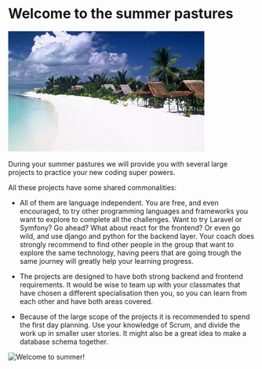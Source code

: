 # Welcome to the summer pastures

![Welcome to summer!](summer.jpg)

During your summer pastures we will provide you with several large projects to practice your new coding super powers.

All these projects have some shared commonalities:

- All of them are language independent. You are free, and even encouraged, to try other programming languages and frameworks you want to explore to complete all the challenges.
Want to try Laravel or Symfony? Go ahead? What about react for the frontend? Or even go wild, and use django and python for the backend layer.
  Your coach does strongly recommend to find other people in the group that want to explore the same technology, having peers that are going trough the same journey will greatly help your learning progress.
    
- The projects are designed to have both strong backend and frontend requirements. It would be wise to team up with your classmates that have chosen a different specialisation then you, so you can learn from each other and have both areas covered.

- Because of the large scope of the projects it is recommended to spend the first day planning. Use your knowledge of Scrum, and divide the work up in smaller user stories. It might also be a great idea to make a database schema together.

![Welcome to summer!](https://media4.giphy.com/media/5h3MrrvoFNgmA/giphy.gif?cid=ecf05e47tml02fkkw635qkhv14g7e6k7bqlce4bs1nwfa9yr&rid=giphy.gif)
